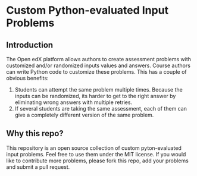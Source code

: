 # Custom Python-evaluated Input Problems

## Introduction

The Open edX platform allows authors to create assessment problems with customized and/or randomized inputs values and answers. Course authors can write Python code to customize these problems. This has a couple of obvious benefits:

1. Students can attempt the same problem multiple times. Because the inputs can be randomized, its harder to get to the right answer by eliminating wrong answers with multiple retries.
2. If several students are taking the same assessment, each of them can give a completely different version of the same problem.

## Why this repo?

This repository is an open source collection of custom pyton-evaluated input problems. Feel free to use them under the MIT license. If you would like to contribute more problems, please fork this repo, add your problems and submit a pull request. 
